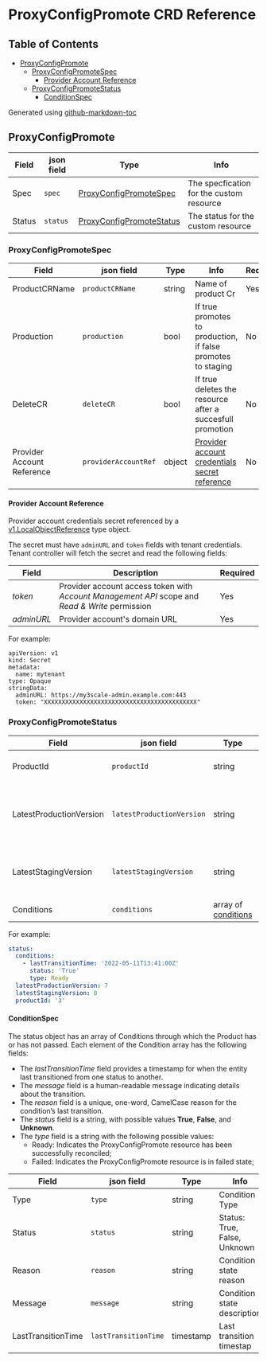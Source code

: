 # ProxyConfigPromote CRD Reference

## Table of Contents

* [ProxyConfigPromote](#proxyconfigpromote)
    * [ProxyConfigPromoteSpec](#proxyconfigpromotespec)
        * [Provider Account Reference](#provider-account-reference)
    * [ProxyConfigPromoteStatus](#proxyconfigpromotestatus)
        * [ConditionSpec](#conditionspec)


Generated using [github-markdown-toc](https://github.com/ekalinin/github-markdown-toc)

## ProxyConfigPromote

| **Field** | **json field**| **Type** | **Info** |
| --- | --- | --- | --- |
| Spec | `spec` | [ProxyConfigPromoteSpec](#ProxyConfigPromoteSpec) | The specfication for the custom resource |
| Status | `status` | [ProxyConfigPromoteStatus](#ProxyConfigPromoteStatus) | The status for the custom resource |

### ProxyConfigPromoteSpec

| **Field** | **json field**| **Type** | **Info** | **Required** |
| --- | --- | --- | --- | --- |
| ProductCRName | `productCRName` | string | Name of product Cr| Yes |
| Production | `production` | bool | If true promotes to production, if false promotes to staging | No |
| DeleteCR | `deleteCR` | bool | If true deletes the resource after a succesfull promotion | No |
| Provider Account Reference | `providerAccountRef` | object | [Provider account credentials secret reference](#provider-account-reference) | No |

#### Provider Account Reference

Provider account credentials secret referenced by a [v1.LocalObjectReference](https://v1-15.docs.kubernetes.io/docs/reference/generated/kubernetes-api/v1.15/#localobjectreference-v1-core) type object.

The secret must have `adminURL` and `token` fields with tenant credentials.
Tenant controller will fetch the secret and read the following fields:

| **Field** | **Description** | **Required** |
| --- | --- | --- |
| *token* | Provider account access token with *Account Management API* scope and *Read & Write* permission | Yes |
| *adminURL* | Provider account's domain URL | Yes |

For example:

```
apiVersion: v1
kind: Secret
metadata:
  name: mytenant
type: Opaque
stringData:
  adminURL: https://my3scale-admin.example.com:443
  token: "XXXXXXXXXXXXXXXXXXXXXXXXXXXXXXXXXXXXXXXXXXX"
```

### ProxyConfigPromoteStatus

| **Field** | **json field** | **Type** | **Info** |
| --- | --- | --- | --- |
| ProductId | `productId` | string | Internal ID of promted product |
| LatestProductionVersion | `latestProductionVersion` | string | int with the current version in the production environment |
| LatestStagingVersion | `latestStagingVersion` | string | int with the current version in the staging environment |
| Conditions | `conditions` | array of [conditions](#ConditionSpec) | resource conditions |

For example:

```yaml
status:
  conditions:
    - lastTransitionTime: '2022-05-11T13:41:00Z'
      status: 'True'
      type: Ready
  latestProductionVersion: 7
  latestStagingVersion: 8
  productId: '3'
```

#### ConditionSpec

The status object has an array of Conditions through which the Product has or has not passed.
Each element of the Condition array has the following fields:

* The *lastTransitionTime* field provides a timestamp for when the entity last transitioned from one status to another.
* The *message* field is a human-readable message indicating details about the transition.
* The *reason* field is a unique, one-word, CamelCase reason for the condition’s last transition.
* The *status* field is a string, with possible values **True**, **False**, and **Unknown**.
* The *type* field is a string with the following possible values:
  * Ready: Indicates the ProxyConfigPromote resource has been successfully reconciled;
  * Failed: Indicates the ProxyConfigPromote resource is in failed state;

| **Field** | **json field**| **Type** | **Info** |
| --- | --- | --- | --- |
| Type | `type` | string | Condition Type |
| Status | `status` | string | Status: True, False, Unknown |
| Reason | `reason` | string | Condition state reason |
| Message | `message` | string | Condition state description |
| LastTransitionTime | `lastTransitionTime` | timestamp | Last transition timestap |
